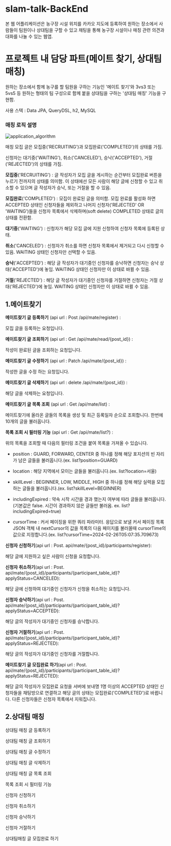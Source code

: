# slam-talk-BackEnd
본 웹 어플리케이션은 농구장 시설 위치를 카카오 지도에 등록하여 원하는 장소에서 사람들이 팀원이나 상대팀을 구할 수 있고 채팅을 통해 농구장 시설이나 매칭 관련 의견과 대화를 나눌 수 있는 웹앱.

# 프로젝트 내 담당 파트(메이트 찾기, 상대팀 매칭)
원하는 장소에서 함께 농구를 할 팀원을 구하는 기능인 '메이트 찾기'와 3vs3 또는 5vs5 등 원하는 형태의 팀 구성으로 함께 붙을 상대팀을 구하는 '상대팀 매칭' 기능을 구현함.

사용 스텍 : Data JPA, QueryDSL, h2, MySQL



### 매칭 로직 설명
![application_algorithm](https://github.com/red481/slam-talk-backend/assets/72694104/2b31b19a-e81a-442f-90e1-004a02c5f41c)

매칭 모집 글은 모집중('RECRUITING')과 모집완료('COMPLETED')의 상태를 가짐.

신청자는 대기중('WAITING'), 취소('CANCELED'), 승낙('ACCEPTED'), 거절('REJECTED')의 상태를 가짐.

<b>모집중</b>('RECRUITING') : 글 작성자가 모집 글을 게시하는 순간부터 모집완료 버튼을 누르기 전까지의 상태를 의미함. 이 상태에선 모든 사람이 해당 글에 신청할 수 있고 취소할 수 있으며 글 작성자가 승낙, 또는 거절을 할 수 있음.

<b>모집완료</b>('COMPLETED') : 모집이 완료된 글을 의미함. 모집 완료를 활성화 하면 ACCEPTED 상태인 신청자들을 제외하고 나머지 신청자('REJECTED' OR 'WAITING')들을 신청자 목록에서 삭제하며(soft delete) COMPLETED 상태로 글의 상태를 전환함.



<b>대기중</b>('WAITING') : 신청자가 해당 모집 글에 지원 신청하여 신청자 목록에 등록된 상태. 

<b>취소</b>('CANCELED') : 신청자가 취소를 하면 신청자 목록에서 제거되고 다시 신청할 수 있음. WAITING 상태인 신청자만 선택할 수 있음.

<b>승낙</b>('ACCEPTED') : 해당 글 작성자가 대기중인 신청자를 승낙하면 신청자는 승낙 상태('ACCEPTED')에 놓임. WAITING 상태인 신청자만 이 상태로 바뀔 수 있음.

<b>거절</b>('REJECTED') : 해당 글 작성자가 대기중인 신청자를 거절하면 신청자는 거절 상태('REJECTED')에 놓임. WAITING 상태인 신청자만 이 상태로 바뀔 수 있음.


## 1.메이트찾기
<b>메이트찾기 글 등록하기</b> (api url : Post /api/mate/register) :

모집 글을 등록하는 요청입니다.

<b>메이트찾기 글 조회하기</b> (api url : Get /api/mate/read/{post_id}) :

작성이 완료된 글을 조회하는 요청입니다. 

<b>메이트찾기 글 수정하기</b> (api url : Patch /api/mate/{post_id}) :

작성한 글을 수정 하는 요청입니다.

<b>메이트찾기 글 삭제하기</b> (api url : delete /api/mate/{post_id}) :

해당 글을 삭제하는 요청입니다.

<b>메이트찾기 글 목록 조회</b> (api url : Get /api/mate/list) :

메이트찾기에 올라온 글들의 목록을 생성 및 최근 등록일자 순으로 조회합니다. 한번에 10개의 글을 불러옵니다.

<b>목록 조회 시 필터링 기능</b> (api url : Get /api/mate/list?) :

위의 목록을 조회할 때 다음의 필터링 조건을 붙여 목록을 가져올 수 있습니다.

- position : GUARD, FORWARD, CENTER 중 하나를 정해 해당 포지션의 빈 자리가 남은 글들을 불러옵니다.(ex. list?position=GUARD)

- location : 해당 지역에서 모이는 글들을 불러옵니다.(ex. list?location=서울)

- skillLevel : BEGINNER, LOW, MIDDLE, HIGH 중 하나를 정해 해당 실력을 모집하는 글들을 불러옵니다.(ex. list?skillLevel=BEGINNER)

- includingExpired : 약속 시작 시간을 경과 했는지 여부에 따라 글들을 불러옵니다.(기본값은 false. 시간이 경과하지 않은 글들만 불러옴. ex. list?includingExpired=true)

- cursorTime : 커서 페이징을 위한 쿼리 파라미터. 응답으로 보낼 커서 페이징 목록 JSON 객체 내 nextCursor의 값을 목록의 다음 페이지를 불러올때 cursorTime의 값으로 지정합니다.(ex. list?cursorTime=2024-02-26T05:07:35.709673)



<b>신청자 신청하기</b>(api url : Post. api/mate/{post_id}/participants/register):

해당 글에 지원하고 싶은 사람이 신청을 요청합니다.

<b>신청자 취소하기</b>(api url : Post. api/mate/{post_id}/participants/{participant_table_id}?applyStatus=CANCELED):

해당 글에 신청하여 대기중인 신청자가 신청을 취소하는 요청입니다.

<b>신청자 승낙하기</b>(api url : Post. api/mate/{post_id}/participants/{participant_table_id}?applyStatus=ACCEPTED):

해당 글의 작성자가 대기중인 신청자를 승낙합니다.

<b>신청자 거절하기</b>(api url : Post. api/mate/{post_id}/participants/{participant_table_id}?applyStatus=REJECTED):

해당 글의 작성자가 대기중인 신청자를 거절합니다.

<b>메이트찾기 글 모집완료 하기</b>(api url : Post. api/mate/{post_id}/participants/{participant_table_id}?applyStatus=REJECTED):

해당 글의 작성자가 모집완료 요청을 서버에 보내명 1명 이상의 ACCEPTED 상태인 신청자들을 채팅방으로 연결하고 해당 글의 상태는 모집완료('COMPLETED')로 바뀝니다. 다른 신청자들은 신청자 목록에서 지워집니다.


## 2.상대팀 매칭
상대팀 매칭 글 등록하기

상대팀 매칭 글 조회하기

상대팀 매칭 글 수정하기

상대팀 매칭 글 삭제하기

상대팀 매칭 글 목록 조회

목록 조회 시 필터링 기능

신청자 신청하기

신청자 취소하기

신청자 승낙하기

신청자 거절하기

상대팀매칭 글 모집완료 하기


